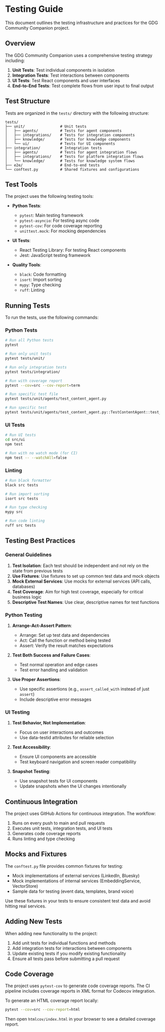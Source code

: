 # Testing Guide

This document outlines the testing infrastructure and practices for the GDG Community Companion project.

## Overview

The GDG Community Companion uses a comprehensive testing strategy including:

1. **Unit Tests**: Test individual components in isolation
2. **Integration Tests**: Test interactions between components
3. **UI Tests**: Test React components and user interfaces
4. **End-to-End Tests**: Test complete flows from user input to final output

## Test Structure

Tests are organized in the `tests/` directory with the following structure:

```
tests/
├── unit/                # Unit tests
│   ├── agents/          # Tests for agent components
│   ├── integrations/    # Tests for integration components
│   ├── knowledge/       # Tests for knowledge components
│   └── ui/              # Tests for UI components
├── integration/         # Integration tests
│   ├── agents/          # Tests for agent integration flows
│   ├── integrations/    # Tests for platform integration flows
│   └── knowledge/       # Tests for knowledge system flows
├── e2e/                 # End-to-end tests
└── conftest.py          # Shared fixtures and configurations
```

## Test Tools

The project uses the following testing tools:

- **Python Tests**:
  - `pytest`: Main testing framework
  - `pytest-asyncio`: For testing async code
  - `pytest-cov`: For code coverage reporting
  - `unittest.mock`: For mocking dependencies

- **UI Tests**:
  - React Testing Library: For testing React components
  - Jest: JavaScript testing framework

- **Quality Tools**:
  - `black`: Code formatting
  - `isort`: Import sorting
  - `mypy`: Type checking
  - `ruff`: Linting

## Running Tests

To run the tests, use the following commands:

### Python Tests

```bash
# Run all Python tests
pytest

# Run only unit tests
pytest tests/unit/

# Run only integration tests
pytest tests/integration/

# Run with coverage report
pytest --cov=src --cov-report=term

# Run specific test file
pytest tests/unit/agents/test_content_agent.py

# Run specific test
pytest tests/unit/agents/test_content_agent.py::TestContentAgent::test_generate_social_post
```

### UI Tests

```bash
# Run UI tests
cd src/ui
npm test

# Run with no watch mode (for CI)
npm test -- --watchAll=false
```

### Linting

```bash
# Run black formatter
black src tests

# Run import sorting
isort src tests

# Run type checking
mypy src

# Run code linting
ruff src tests
```

## Testing Best Practices

### General Guidelines

1. **Test Isolation**: Each test should be independent and not rely on the state from previous tests
2. **Use Fixtures**: Use fixtures to set up common test data and mock objects
3. **Mock External Services**: Use mocks for external services (API calls, databases)
4. **Test Coverage**: Aim for high test coverage, especially for critical business logic
5. **Descriptive Test Names**: Use clear, descriptive names for test functions

### Python Testing

1. **Arrange-Act-Assert Pattern**:
   - Arrange: Set up test data and dependencies
   - Act: Call the function or method being tested
   - Assert: Verify the result matches expectations

2. **Test Both Success and Failure Cases**:
   - Test normal operation and edge cases
   - Test error handling and validation

3. **Use Proper Assertions**:
   - Use specific assertions (e.g., `assert_called_with` instead of just `assert`)
   - Include descriptive error messages

### UI Testing

1. **Test Behavior, Not Implementation**:
   - Focus on user interactions and outcomes
   - Use data-testid attributes for reliable selection

2. **Test Accessibility**:
   - Ensure UI components are accessible
   - Test keyboard navigation and screen reader compatibility

3. **Snapshot Testing**:
   - Use snapshot tests for UI components
   - Update snapshots when the UI changes intentionally

## Continuous Integration

The project uses GitHub Actions for continuous integration. The workflow:

1. Runs on every push to main and pull requests
2. Executes unit tests, integration tests, and UI tests
3. Generates code coverage reports
4. Runs linting and type checking

## Mocks and Fixtures

The `conftest.py` file provides common fixtures for testing:

- Mock implementations of external services (LinkedIn, Bluesky)
- Mock implementations of internal services (EmbeddingService, VectorStore)
- Sample data for testing (event data, templates, brand voice)

Use these fixtures in your tests to ensure consistent test data and avoid hitting real services.

## Adding New Tests

When adding new functionality to the project:

1. Add unit tests for individual functions and methods
2. Add integration tests for interactions between components
3. Update existing tests if you modify existing functionality
4. Ensure all tests pass before submitting a pull request

## Code Coverage

The project uses `pytest-cov` to generate code coverage reports. The CI pipeline includes coverage reports in XML format for Codecov integration.

To generate an HTML coverage report locally:

```bash
pytest --cov=src --cov-report=html
```

Then open `htmlcov/index.html` in your browser to see a detailed coverage report.